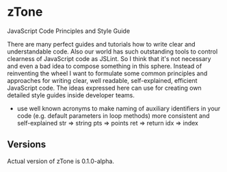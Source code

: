 # zTone

JavaScript Code Principles and Style Guide

There are many perfect guides and tutorials how to write clear and understandable code. Also our world has such outstanding tools to control clearness of JavaScript code as JSLint.
So I think that it's not necessary and even a bad idea to compose something in this sphere. Instead of reinventing the wheel I want to formulate some common principles and approaches for 
writing clear, well readable, self-explained, efficient JavaScript code. The ideas expressed here can use for creating own detailed style guides inside developer teams.

- use well known acronyms to make naming of auxiliary identifiers in your code (e.g. default parameters in loop methods) more consistent and self-explained
str => string
pts => points
ret => return
idx => index

## Versions

Actual version of zTone is 0.1.0-alpha.
